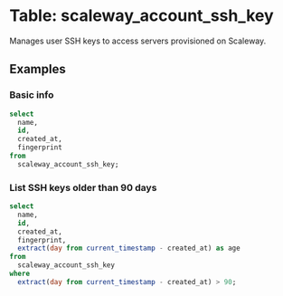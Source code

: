 # Table: scaleway_account_ssh_key

Manages user SSH keys to access servers provisioned on Scaleway.

## Examples

### Basic info

```sql
select
  name,
  id,
  created_at,
  fingerprint
from
  scaleway_account_ssh_key;
```

### List SSH keys older than 90 days

```sql
select
  name,
  id,
  created_at,
  fingerprint,
  extract(day from current_timestamp - created_at) as age
from
  scaleway_account_ssh_key
where
  extract(day from current_timestamp - created_at) > 90;
```
